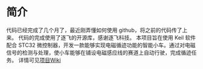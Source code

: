 # 简介
代码已经完成了几个月了，最近刚弄懂如何使用 github，将之前的代码传了上来。 代码的完成使用了逐飞的开源库，感谢逐飞科技。
本项目旨在使用 Keil 软件配合 STC32 微控制器，开发一款能够实现电磁循迹功能的智能小车。通过对电磁信号的检测与处理，使小车能够在铺设电磁感应线的赛道上自动行驶，完成循迹任务。
详情可见[项目Wiki](https://github.com/jack-bai666/electromagnetism-car.wiki.git)
